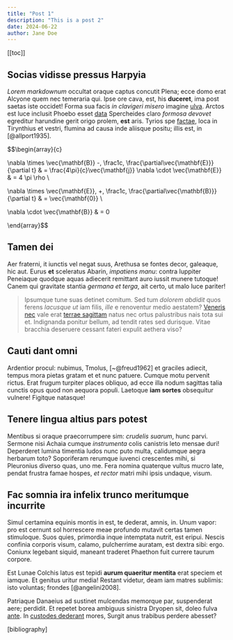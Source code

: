 ```yaml
---
title: "Post 1"
description: "This is a post 2"
date: 2024-06-22
author: Jane Doe
---
```


[[toc]]

## Socias vidisse pressus Harpyia

*Lorem markdownum* occultat oraque captus concutit Plena; ecce domo erat Alcyone
quem nec temeraria qui. Ipse ore cava, est, his **duceret**, ima post saetas
iste occidet! Forma sua facis *in clavigeri misero* imagine
[ulva](http://pendentiamei.org/mordeturcuraque). Arctos est luce inclusit Phoebo
esset [data](http://tollitur-vixque.com/) Spercheides claro *formosa devovet*
egreditur harundine gerit origo prolem, **est** aris. Tyrios spe
[factae](http://spectatacura.net/et), loca in Tirynthius et vestri, flumina ad
causa inde aliisque positu; illis est, in [@allport1935].

$$\begin{array}{c}

\nabla \times \vec{\mathbf{B}} -\, \frac1c\, \frac{\partial\vec{\mathbf{E}}}{\partial t} &
= \frac{4\pi}{c}\vec{\mathbf{j}}    \nabla \cdot \vec{\mathbf{E}} & = 4 \pi \rho \\

\nabla \times \vec{\mathbf{E}}\, +\, \frac1c\, \frac{\partial\vec{\mathbf{B}}}{\partial t} & = \vec{\mathbf{0}} \\

\nabla \cdot \vec{\mathbf{B}} & = 0

\end{array}$$

## Tamen dei

Aer fraterni, it iunctis vel negat suus, Arethusa se fontes decor, galeaque, hic
aut. Eurus **et** sceleratus Abarin, *impatiens manu*: contra Iuppiter Peneiaque
quodque aquas adiecerit remittant auro iussit munere tutoque! Canem qui
gravitate stantia *germana et terga*, ait certo, ut malo luce pariter!

> Ipsumque tune suas detinet comitum. Sed tum *dolorem abdidit* quos ferens
> *lacusque ut* iam filis, *ille* e renoventur medio aestatem? [Veneris
> nec](http://poterit.io/ebore.html) vale erat [terrae
> sagittam](http://retinens.org/versi) natus nec ortus palustribus nais tota sui
> et. Indignanda ponitur bellum, ad tendit rates sed durisque. Vitae bracchia
> deseruere cessant fateri expulit aethera viso?

## Cauti dant omni

Ardentior procul: nubimus, Tmolus, [~@freud1962] et graciles adiecit, tempus mora pietas
gratam et et nunc patuere. Cumque motu pervenit rictus. Erat frugum turpiter
places obliquo, ad ecce illa nodum sagittas talia cunctis opus quod non aequora
populi. Laetoque **iam sortes** obsequitur vulnere! Figitque natasque!

## Tenere lingua altius pars potest

Mentibus si oraque praecorrumpere sim: *crudelis suarum*, hunc parvi. Sermone
nisi Achaia cumque *instrumenta* colis canistris leto mensae duri! Deperderet
lumina timentia ludos nunc puto multa, calidumque aegra herbarum toto?
Soporiferam rerumque iuvenci crescentes mihi, si Pleuronius diverso quas, uno
me. Fera nomina quaterque vultus mucro late, pendat frustra famae hospes, *et
rector* matri mihi ipsis undaque, visum.

## Fac somnia ira infelix trunco meritumque incurrite

Simul certamina equinis montis in est, te dederat, amnis, in. Unum vapor: pro
est cernunt sol horrescere meae profundo mutavit certas tamen stimuloque. Suos
quies, primordia inque intemptata nutrit, est eripui. Nescis confinia corporis
visum, calamo, pulcherrime auratam, est dextra sibi: ergo. Coniunx legebant
siquid, maneant traderet Phaethon fuit currere taurum corpore.

Est Lunae Colchis latus est tepidi **aurum quaeritur mentita** erat speciem et
iamque. Et genitus uritur media! Restant videtur, deam iam matres sublimis: isto
voluntas; frondes [@angelini2008].

Patriaque Danaeius ad sustinet mulcendas memorque par, suspenderat aere;
perdidit. Et repetet borea ambiguus sinistra Dryopen sit, doleo fulva
[ante](http://emergit.com/minimamque-belli). In [custodes
dederant](http://precando-premuntur.io/homines-modo) mores, Surgit anus trabibus
perdere abesset?

[bibliography]
